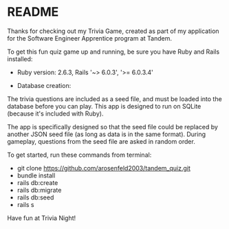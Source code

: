 # README
Thanks for checking out my Trivia Game, created as part of my application for the Software Engineer Apprentice program at Tandem.  

To get this fun quiz game up and running, be sure you have Ruby and Rails installed:

* Ruby version: 2.6.3, Rails '~> 6.0.3', '>= 6.0.3.4'

* Database creation:

The trivia questions are included as a seed file, and must be loaded into the database before you can play.  This app is designed to run on SQLite (because it's included with Ruby).

The app is specifically designed so that the seed file could be replaced by another JSON seed file (as long as data is in the same format).  During gameplay, questions from the seed file are asked in random order.  

To get started, run these commands from terminal:

- git clone https://github.com/arosenfeld2003/tandem_quiz.git
- bundle install
- rails db:create
- rails db:migrate
- rails db:seed
- rails s

Have fun at Trivia Night!

